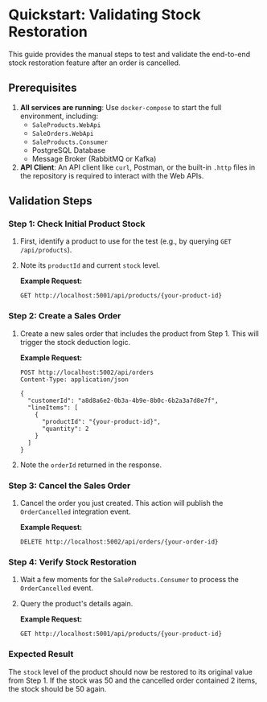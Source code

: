 # Quickstart: Validating Stock Restoration

This guide provides the manual steps to test and validate the end-to-end stock restoration feature after an order is cancelled.

## Prerequisites

1.  **All services are running**: Use `docker-compose` to start the full environment, including:
    *   `SaleProducts.WebApi`
    *   `SaleOrders.WebApi`
    *   `SaleProducts.Consumer`
    *   PostgreSQL Database
    *   Message Broker (RabbitMQ or Kafka)
2.  **API Client**: An API client like `curl`, Postman, or the built-in `.http` files in the repository is required to interact with the Web APIs.

## Validation Steps

### Step 1: Check Initial Product Stock

1.  First, identify a product to use for the test (e.g., by querying `GET /api/products`).
2.  Note its `productId` and current `stock` level.
    
    **Example Request:**
    ```http
    GET http://localhost:5001/api/products/{your-product-id}
    ```

### Step 2: Create a Sales Order

1.  Create a new sales order that includes the product from Step 1. This will trigger the stock deduction logic.

    **Example Request:**
    ```http
    POST http://localhost:5002/api/orders
    Content-Type: application/json

    {
      "customerId": "a8d8a6e2-0b3a-4b9e-8b0c-6b2a3a7d8e7f",
      "lineItems": [
        {
          "productId": "{your-product-id}",
          "quantity": 2
        }
      ]
    }
    ```
2.  Note the `orderId` returned in the response.

### Step 3: Cancel the Sales Order

1.  Cancel the order you just created. This action will publish the `OrderCancelled` integration event.

    **Example Request:**
    ```http
    DELETE http://localhost:5002/api/orders/{your-order-id}
    ```

### Step 4: Verify Stock Restoration

1.  Wait a few moments for the `SaleProducts.Consumer` to process the `OrderCancelled` event.
2.  Query the product's details again.

    **Example Request:**
    ```http
    GET http://localhost:5001/api/products/{your-product-id}
    ```

### Expected Result

The `stock` level of the product should now be restored to its original value from Step 1. If the stock was 50 and the cancelled order contained 2 items, the stock should be 50 again.
